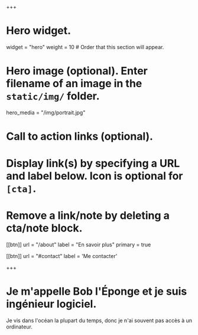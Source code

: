 +++
# Hero widget.
widget = "hero"
weight = 10  # Order that this section will appear.

# Hero image (optional). Enter filename of an image in the `static/img/` folder.
hero_media = "/img/portrait.jpg"

# Call to action links (optional).
#   Display link(s) by specifying a URL and label below. Icon is optional for `[cta]`.
#   Remove a link/note by deleting a cta/note block.
[[btn]]
  url = "/about"
  label = "En savoir plus"
	primary = true
  
[[btn]]
  url = "#contact"
  label = 'Me contacter'

+++

# Je m'appelle Bob l'Éponge et je suis ingénieur logiciel.

Je vis dans l'océan la plupart du temps, donc je n'ai souvent pas accès à un ordinateur.